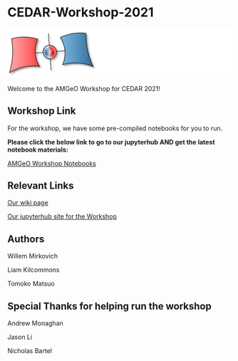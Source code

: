 # CEDAR-Workshop-2021

![AMGeO Logo](./static/AMGeOLogo.svg)

Welcome to the AMGeO Workshop for CEDAR 2021!

## Workshop Link

For the workshop, we have some pre-compiled notebooks for you to run. 

**Please click the below link to go to our jupyterhub AND get the latest notebook materials:** 

[AMGeO Workshop Notebooks](https://jupyterhub-amgeo-colorado.net/hub?next=%2Fuser-redirect%2Fgit-pull?repo%3Dhttps%253A%252F%252Fgithub.com%252FAMGeO-Collaboration%252FCEDAR-Workshop-2021%26branch%3Dmain%26urlpath%3Dtree%252FCEDAR-Workshop-2021%252F)

## Relevant Links

[Our wiki page](http://cedarweb.vsp.ucar.edu/wiki/index.php/2021_Workshop:AMGeO)

[Our jupyterhub site for the Workshop](https://jupyterhub-amgeo-colorado.net)

## Authors

Willem Mirkovich

Liam Kilcommons

Tomoko Matsuo

## Special Thanks for helping run the workshop

Andrew Monaghan

Jason Li

Nicholas Bartel
